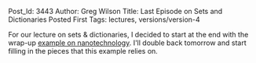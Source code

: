 Post_Id: 3443
Author: Greg Wilson
Title: Last Episode on Sets and Dictionaries Posted First
Tags: lectures, versions/version-4

<p>For our lecture on sets &amp; dictionaries, I decided to start at the end with the wrap-up <a href="/4_0/setdict/nanotech.html">example on nanotechnology</a>. I'll double back tomorrow and start filling in the pieces that this example relies on.</p>
